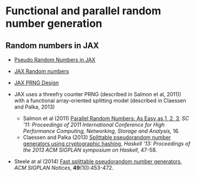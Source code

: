 # Functional and parallel random number generation



## Random numbers in JAX

* [Pseudo Random Numbers in JAX](https://jax.readthedocs.io/en/latest/jax-101/05-random-numbers.html)
* [JAX Random numbers](https://jax.readthedocs.io/en/latest/notebooks/Common_Gotchas_in_JAX.html#random-numbers)
* [JAX PRNG Design](https://github.com/google/jax/blob/main/docs/jep/263-prng.md)
* JAX uses a threefry counter PRNG (described in Salmon et al, 2011)) with a functional array-oriented splitting model (described in Claessen and Palka, 2013)
    * Salmon et al (2011) [Parallel Random Numbers: As Easy as 1, 2, 3](http://www.thesalmons.org/john/random123/papers/random123sc11.pdf), *SC '11: Proceedings of 2011 International Conference for High Performance Computing, Networking, Storage and Analysis*, 16.
    * Claessen and Palka (2013) [Splittable pseudorandom number generators using cryptographic hashing](https://publications.lib.chalmers.se/records/fulltext/183348/local_183348.pdf), *Haskell '13: Proceedings of the 2013 ACM SIGPLAN symposium on Haskell*, 47-58.



* Steele at al (2014) [Fast splittable pseudorandom number generators](https://dl.acm.org/doi/abs/10.1145/2714064.2660195), *ACM SIGPLAN Notices*, **49**(10):453-472.
